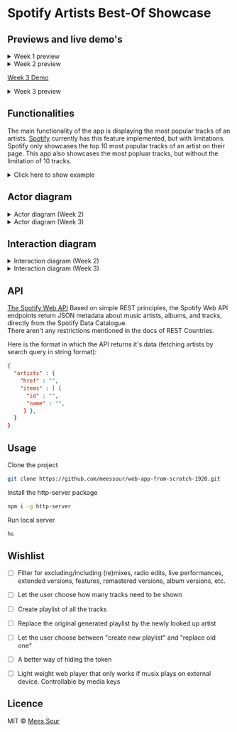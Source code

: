 # Spotify Artists Best-Of Showcase
## Previews and live demo's

<details>
<summary>Week 1 preview</summary>

![Preview](./img/website-preview-week-1.png)
</details>

<details>
<summary>Week 2 preview</summary>

![Preview](./img/website-preview-week-2.png)
</details>

[Week 3 Demo](https://meessour.github.io/web-app-from-scratch-1920/week-3/)
<details>
<summary>Week 3 preview</summary>

![Preview](./img/website-preview-week-3.png)
</details>

## Functionalities

The main functionality of the app is displaying the most popular tracks of an artists. [Spotify](https://www.spotify.com/) currently has this feature implemented, but with limitations. Spotify only showcases the top 10 most popular tracks of an artist on their page. This app also showcases the most popluar tracks, but without the limitation of 10 tracks.
<details>
<summary>Click here to show example</summary>

![Overview](./img/camo_krooked_most_popluar.png)
</details>

## Actor diagram
 
<details>
<summary>Actor diagram (Week 2)</summary>

![Actor diagram](./img/actor-diagram-week-2.png)
</details>

<details>
<summary>Actor diagram (Week 3)</summary>

![Actor diagram](./img/actor-diagram-week-3.png)
</details>

## Interaction diagram
<details>
<summary>Interaction diagram (Week 2)</summary>

![Interaction diagram](./img/interaction-diagram-week-2.png)
</details>

<details>
<summary>Interaction diagram (Week 3)</summary>

![Interaction diagram](./img/interaction-diagram-week-3.png)
</details>

## API

[The Spotify Web API](https://developer.spotify.com/documentation/web-api/) Based on simple REST principles, the Spotify Web API endpoints return JSON metadata about music artists, albums, and tracks, directly from the Spotify Data Catalogue.
<br/>
There aren't any restrictions mentioned in the docs of REST Countries.

Here is the format in which the API returns it's data (fetching artists by search query in string format):
```json
{
  "artists" : {
    "href" : "",
    "items" : [ {
      "id" : "",
      "name" : "",
     ] },
  }
}
```

## Usage

Clone the project
```bash
git clone https://github.com/meessour/web-app-from-scratch-1920.git
```

Install the http-server package
```bash
npm i -g http-server
```

Run local server
```bash
hs
```

## Wishlist
- [ ] Filter for excluding/including (re)mixes, radio edits, live performances, extended versions, features, remastered versions, album versions, etc.

- [ ] Let the user choose how many tracks need to be shown
- [ ] Create playlist of all the tracks
- [ ] Replace the original generated playlist by the newly looked up artist
- [ ] Let the user choose between "create new playlist" and "replace old one"
- [ ] A better way of hiding the token

- [ ] Light weight web player that only works if musix plays on external device. Controllable by media keys

## Licence
MIT © [Mees Sour](https://github.com/meessour)
